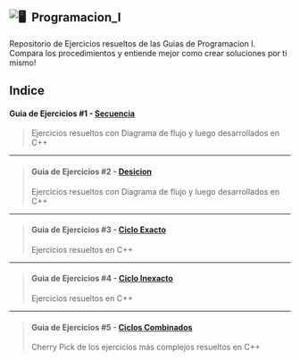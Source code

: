 ![🖥  Programacion_I](https://github.com/user-attachments/assets/bf67c921-3682-45e4-801e-8d21e2ce8d1e)
---
Repositorio de Ejercicios resueltos de las Guias de Programacion I.
Compara los procedimientos y entiende mejor como crear soluciones por ti mismo!

Indice
---
#### Guia de Ejercicios #1 - [Secuencia](https://github.com/AdrianRojasGomez/UTN-Programacion-I/tree/main/Guia%20Ejercicios%201) 
> Ejercicios resueltos con Diagrama de flujo y luego desarrollados en C++

---

> #### Guia de Ejercicios #2 - [Desicion](https://github.com/AdrianRojasGomez/UTN-Programacion-I/tree/main/Guia%20Ejercicios%202) 
> Ejercicios resueltos con Diagrama de flujo y luego desarrollados en C++


---
> #### Guia de Ejercicios #3 - [Ciclo Exacto](https://github.com/AdrianRojasGomez/UTN-Programacion-I/tree/main/Guia%20Ejercicios%203) 
> Ejercicios resueltos en C++

---
> #### Guia de Ejercicios #4 - [Ciclo Inexacto](https://github.com/AdrianRojasGomez/UTN-Programacion-I/tree/main/Guia%20Ejercicios%204) 
> Ejercicios resueltos en C++

---
> #### Guia de Ejercicios #5 - [Ciclos Combinados](https://github.com/AdrianRojasGomez/UTN-Programacion-I/tree/main/Guia%20Ejercicios%205) 
> Cherry Pick de los ejercicios más complejos resueltos en C++

